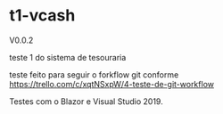 # t1-vcash
V0.0.2

teste 1 do sistema de tesouraria

teste feito para seguir o forkflow git conforme 
https://trello.com/c/xqtNSxpW/4-teste-de-git-workflow


Testes com o Blazor e Visual Studio 2019. 
